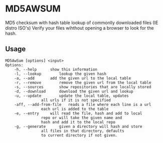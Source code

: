 MD5AWSUM
==================

MD5 checksum with hash table lookup of commonlly downloaded files (IE distro ISO's)
Verify your files wihthout opening a browser to look for the hash.

Usage
------------------
```
MD5AwSum [options] <input>   
Options:    
	-h, --help		show this information   
	-l, --lookup		lookup the given hash   
	-a, --add		add the given url to the local table
	-r, --remove		remove the given url from the local table
	-s, --sources		show repositories that are locally stored
	-d, --download		download the given url and lookup
	-u, --update		update the local table, updates
				all urls if it is not specified
	-aff, --add-from-file	reads a file where each line is a url
				each url is added to the table
	-e, --entry		will read the file, hash and add to local
				repo or will take the given name and
				hash and add it to the local repo
	-g, --generate		given a directory will hash and store
				all files in that directory, defaults
				to current directory if not given.
```
